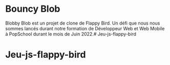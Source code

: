 # Bouncy Blob

Blobby Blob est un projet de clone de Flappy Bird. Un défi que nous nous sommes lancés durant notre formation de Développeur Web et Web Mobile à PopSchool durant le mois de Juin 2022.# Jeu-js-flappy-bird
# Jeu-js-flappy-bird
